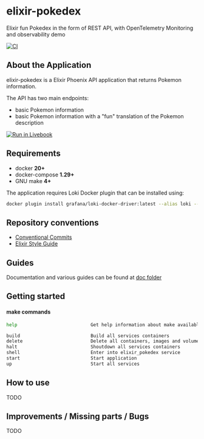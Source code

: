 # elixir-pokedex
Elixir fun Pokedex in the form of REST API, with OpenTelemetry Monitoring and observability demo

[![CI](https://github.com/lucazulian/elixir-pokedex/actions/workflows/elixir-pokedex-ci.yml/badge.svg)](https://github.com/lucazulian/elixir-pokedex/actions/workflows/elixir-pokedex-ci.yml)


## About the Application

elixir-pokedex is a Elixir Phoenix API application that returns Pokemon information.

The API has two main endpoints:
- basic Pokemon information
- basic Pokemon information with a "fun" translation of the Pokemon description

[![Run in Livebook](https://livebook.dev/badge/v1/blue.svg)](https://livebook.dev/run?url=https%3A%2F%2Fgithub.com%2Flucazulian%2Felixir-pokedex%2Fblob%2Fmain%2Fnotebooks%2Fpokedex.livemd)


## Requirements
  
  - docker **20+**
  - docker-compose **1.29+**
  - GNU make **4+**

The application requires Loki Docker plugin that can be installed using:

``` bash
docker plugin install grafana/loki-docker-driver:latest --alias loki --grant-all-permissions
```


## Repository conventions

  * [Conventional Commits][1]
  * [Elixir Style Guide][2]

  [1]: https://www.conventionalcommits.org/en/v1.0.0/
  [2]: https://github.com/lexmag/elixir-style-guide


## Guides
  Documentation and various guides can be found at [doc folder](docs)


## Getting started

#### make commands

```bash
help                           Get help information about make available commands

build                          Build all services containers
delete                         Delete all containers, images and volumes
halt                           Shoutdown all services containers
shell                          Enter into elixir_pokedex service
start                          Start application
up                             Start all services
```


## How to use
TODO


## Improvements / Missing parts / Bugs 
TODO
